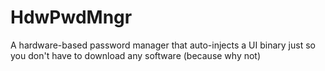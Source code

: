 # HdwPwdMngr
A hardware-based password manager that auto-injects a UI binary just so you don't have to download any software (because why not)
